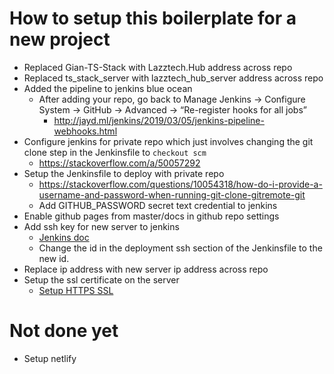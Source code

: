 # How to setup this boilerplate for a new project

- Replaced Gian-TS-Stack with Lazztech.Hub address across repo
- Replaced ts_stack_server with lazztech_hub_server address across repo
- Added the pipeline to jenkins blue ocean
    - After adding your repo, go back to Manage Jenkins -> Configure System -> GitHub -> Advanced -> “Re-register hooks for all jobs”
        - http://jayd.ml/jenkins/2019/03/05/jenkins-pipeline-webhooks.html
- Configure jenkins for private repo which just involves changing the git clone step in the Jenkinsfile to `checkout scm`
    - https://stackoverflow.com/a/50057292
- Setup the Jenkinsfile to deploy with private repo
    - https://stackoverflow.com/questions/10054318/how-do-i-provide-a-username-and-password-when-running-git-clone-gitremote-git
    - Add GITHUB_PASSWORD secret text credential to jenkins
- Enable github pages from master/docs in github repo settings
- Add ssh key for new server to jenkins
    - [Jenkins doc](./Jenkins.md)
    - Change the id in the deployment ssh section of the Jenkinsfile to the new id.
- Replace ip address with new server ip address across repo
- Setup the ssl certificate on the server
    - [Setup HTTPS SSL](./SetupHttpsSSL.md)

# Not done yet
- Setup netlify


